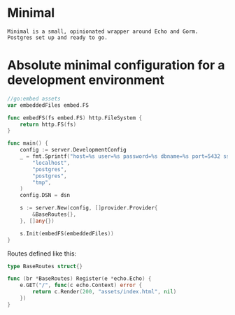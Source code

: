# Minimal
    Minimal is a small, opinionated wrapper around Echo and Gorm.
    Postgres set up and ready to go.

# Absolute minimal configuration for a development environment
```go
//go:embed assets
var embeddedFiles embed.FS

func embedFS(fs embed.FS) http.FileSystem {
	return http.FS(fs)
}

func main() {
	config := server.DevelopmentConfig
	_ = fmt.Sprintf("host=%s user=%s password=%s dbname=%s port=5432 sslmode=disable TimeZone=Europe/Oslo",
		"localhost",
		"postgres",
		"postgres",
		"tmp",
	)
	config.DSN = dsn

	s := server.New(config, []provider.Provider{
		&BaseRoutes{},
	}, []any{})

	s.Init(embedFS(embeddedFiles))
}
```

Routes defined like this:
```go
type BaseRoutes struct{}

func (br *BaseRoutes) Register(e *echo.Echo) {
	e.GET("/", func(c echo.Context) error {
		return c.Render(200, "assets/index.html", nil)
	})
}
```

